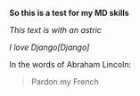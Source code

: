 **So this is a test for my MD skills**
*This text is with an astric*
*I love Django[Django]*

In the words of Abraham Lincoln:

> Pardon my French